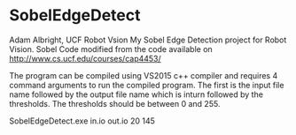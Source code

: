 # SobelEdgeDetect
Adam Albright, UCF Robot Vsion
My Sobel Edge Detection project for Robot Vision. Sobel Code modified from the code available on http://www.cs.ucf.edu/courses/cap4453/

The program can be compiled using VS2015 c++ compiler and requires 4 command arguments to run the compiled program. The first is the input file name followed by the output file name which is inturn followed by the thresholds. The thresholds should be between 0 and 255.


SobelEdgeDetect.exe in.io out.io 20 145
